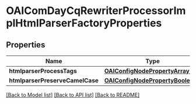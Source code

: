 # OAIComDayCqRewriterProcessorImplHtmlParserFactoryProperties

## Properties
Name | Type | Description | Notes
------------ | ------------- | ------------- | -------------
**htmlparserProcessTags** | [**OAIConfigNodePropertyArray***](OAIConfigNodePropertyArray.md) |  | [optional] 
**htmlparserPreserveCamelCase** | [**OAIConfigNodePropertyBoolean***](OAIConfigNodePropertyBoolean.md) |  | [optional] 

[[Back to Model list]](../README.md#documentation-for-models) [[Back to API list]](../README.md#documentation-for-api-endpoints) [[Back to README]](../README.md)


